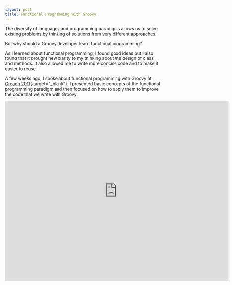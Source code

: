 ```yaml
---
layout: post
title: Functional Programming with Groovy
---
```


The diversity of languages and programming paradigms allows us to solve
existing problems by thinking of solutions from very different approaches.

But why should a Groovy developer learn functional programming?

As I learned about functional programming, I found good ideas but I
also found that it brought new clarity to my thinking about the design of
class and methods. It also allowed me to write more concise code and to
make it easier to reuse.

A few weeks ago, I spoke about functional programming with Groovy at
[Greach 2011][1]{:target="_blank"}. I presented basic concepts of the functional programming
paradigm and then focused on how to apply them to improve the code that we
write with Groovy.

<iframe src="https://www.slideshare.net/slideshow/embed_code/10041168" width="720"
height="579" frameborder="0" marginwidth="0" marginheight="0"
scrolling="no"></iframe>


[1]: http://greachconf.com/

